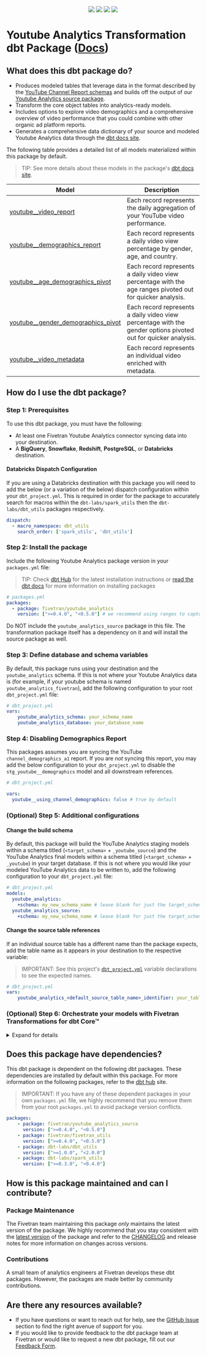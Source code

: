 <p align="center">
    <a alt="License"
        href="https://github.com/fivetran/dbt_youtube_analytics/blob/main/LICENSE">
        <img src="https://img.shields.io/badge/License-Apache%202.0-blue.svg" /></a>
    <a alt="dbt-core">
        <img src="https://img.shields.io/badge/dbt_Core™_version->=1.3.0_,<2.0.0-orange.svg" /></a>
    <a alt="Maintained?">
        <img src="https://img.shields.io/badge/Maintained%3F-yes-green.svg" /></a>
    <a alt="PRs">
        <img src="https://img.shields.io/badge/Contributions-welcome-blueviolet" /></a>
</p>

# Youtube Analytics Transformation dbt Package ([Docs](https://fivetran.github.io/dbt_youtube_analytics/))
## What does this dbt package do?
- Produces modeled tables that leverage data in the format described by the [YouTube Channel Report schemas](https://fivetran.com/docs/applications/youtube-analytics#schemainformation) and builds off the output of our [Youtube Analytics source package](https://github.com/fivetran/dbt_youtube_analytics_source).
- Transform the core object tables into analytics-ready models.
- Includes options to explore video demographics and a comprehensive overview of video performance that you could combine with other organic ad platform reports.
- Generates a comprehensive data dictionary of your source and modeled Youtube Analytics data through the [dbt docs site](https://fivetran.github.io/dbt_youtube_analytics/).

The following table provides a detailed list of all models materialized within this package by default.
> TIP: See more details about these models in the package's [dbt docs site](https://fivetran.github.io/dbt_youtube_analytics/#!/overview?g_v=1&g_e=seeds).


| **Model**                 | **Description**                                                                                                    |
| ------------------------- | ------------------------------------------------------------------------------------------------------------------ |
| [youtube__video_report](https://fivetran.github.io/dbt_youtube_analytics/#!/model/model.youtube_analytics.youtube__video_report)  | Each record represents the daily aggregation of your YouTube video performance.    |
| [youtube__demographics_report](https://fivetran.github.io/dbt_youtube_analytics/#!/model/model.youtube_analytics.youtube__demographics_report)        | Each record represents a daily video view percentage by gender, age, and country.            |
| [youtube__age_demographics_pivot](https://fivetran.github.io/dbt_youtube_analytics/#!/model/model.youtube_analytics.youtube__age_demographics_pivot)        | Each record represents a daily video view percentage with the age ranges pivoted out for quicker analysis.            |
| [youtube__gender_demographics_pivot](https://fivetran.github.io/dbt_youtube_analytics/#!/model/model.youtube_analytics.youtube__gender_demographics_pivot)        | Each record represents a daily video view percentage with the gender options pivoted out for quicker analysis.            |
| [youtube__video_metadata](https://fivetran.github.io/dbt_youtube_analytics/#!/model/model.youtube_analytics.youtube__video_metadata)           | Each record represents an individual video enriched with metadata.          |

## How do I use the dbt package?
### Step 1: Prerequisites
To use this dbt package, you must have the following:
- At least one Fivetran Youtube Analytics connector syncing data into your destination.
- A **BigQuery**, **Snowflake**, **Redshift**, **PostgreSQL**, or **Databricks** destination.

#### Databricks Dispatch Configuration
If you are using a Databricks destination with this package you will need to add the below (or a variation of the below) dispatch configuration within your `dbt_project.yml`. This is required in order for the package to accurately search for macros within the `dbt-labs/spark_utils` then the `dbt-labs/dbt_utils` packages respectively.
```yml
dispatch:
  - macro_namespace: dbt_utils
    search_order: ['spark_utils', 'dbt_utils']
```

### Step 2: Install the package
Include the following Youtube Analytics package version in your `packages.yml` file:
> TIP: Check [dbt Hub](https://hub.getdbt.com/) for the latest installation instructions or [read the dbt docs](https://docs.getdbt.com/docs/package-management) for more information on installing packages

```yml
# packages.yml
packages:
  - package: fivetran/youtube_analytics
    version: [">=0.4.0", "<0.5.0"] # we recommend using ranges to capture non-breaking changes automatically
```
Do NOT include the `youtube_analytics_source` package in this file. The transformation package itself has a dependency on it and will install the source package as well.

### Step 3: Define database and schema variables
By default, this package runs using your destination and the `youtube_analytics` schema. If this is not where your Youtube Analytics data is (for example, if your youtube schema is named `youtube_analytics_fivetran`), add the following configuration to your root `dbt_project.yml` file:

```yml
# dbt_project.yml
vars:
    youtube_analytics_schema: your_schema_name
    youtube_analytics_database: your_database_name 
```

### Step 4: Disabling Demographics Report
This packages assumes you are syncing the YouTube `channel_demographics_a1` report. If you are _not_ syncing this report, you may add the below configuration to your `dbt_project.yml` to disable the `stg_youtube__demographics` model and all downstream references.
```yml
# dbt_project.yml

vars:
  youtube__using_channel_demographics: false # true by default
```

### (Optional) Step 5: Additional configurations

#### Change the build schema
By default, this package will build the YouTube Analytics staging models within a schema titled (`<target_schema>` + `_youtube_source`) and the YouTube Analytics final models within a schema titled (`<target_schema>` + `_youtube`) in your target database. If this is not where you would like your modeled YouTube Analytics data to be written to, add the following configuration to your `dbt_project.yml` file:

```yml
# dbt_project.yml
models:
  youtube_analytics:
    +schema: my_new_schema_name # leave blank for just the target_schema
  youtube_analytics_source:
    +schema: my_new_schema_name # leave blank for just the target_schema
```

#### Change the source table references
If an individual source table has a different name than the package expects, add the table name as it appears in your destination to the respective variable:
> IMPORTANT: See this project's [`dbt_project.yml`](https://github.com/fivetran/dbt_youtube_analytics_source/blob/main/dbt_project.yml) variable declarations to see the expected names.
    
```yml
# dbt_project.yml
vars:
    youtube_analytics_<default_source_table_name>_identifier: your_table_name 
```

### (Optional) Step 6: Orchestrate your models with Fivetran Transformations for dbt Core™
<details><summary>Expand for details</summary>

Fivetran offers the ability for you to orchestrate your dbt project through [Fivetran Transformations for dbt Core™](https://fivetran.com/docs/transformations/dbt). Learn how to set up your project for orchestration through Fivetran in our [Transformations for dbt Core™ setup guides](https://fivetran.com/docs/transformations/dbt#setupguide).

</details>

## Does this package have dependencies?
This dbt package is dependent on the following dbt packages. These dependencies are installed by default within this package. For more information on the following packages, refer to the [dbt hub](https://hub.getdbt.com/) site.
> IMPORTANT: If you have any of these dependent packages in your own `packages.yml` file, we highly recommend that you remove them from your root `packages.yml` to avoid package version conflicts.

```yml
packages:
    - package: fivetran/youtube_analytics_source
      version: [">=0.4.0", "<0.5.0"]
    - package: fivetran/fivetran_utils
      version: [">=0.4.0", "<0.5.0"]
    - package: dbt-labs/dbt_utils
      version: [">=1.0.0", "<2.0.0"]
    - package: dbt-labs/spark_utils
      version: [">=0.3.0", "<0.4.0"]
```

## How is this package maintained and can I contribute?
### Package Maintenance
The Fivetran team maintaining this package _only_ maintains the latest version of the package. We highly recommend that you stay consistent with the [latest version](https://hub.getdbt.com/fivetran/youtube_analytics/latest/) of the package and refer to the [CHANGELOG](https://github.com/fivetran/dbt_youtube_analytics/blob/main/CHANGELOG.md) and release notes for more information on changes across versions.

### Contributions
A small team of analytics engineers at Fivetran develops these dbt packages. However, the packages are made better by community contributions.

## Are there any resources available?
- If you have questions or want to reach out for help, see the [GitHub Issue](https://github.com/fivetran/dbt_youtube_analytics/issues/new/choose) section to find the right avenue of support for you.
- If you would like to provide feedback to the dbt package team at Fivetran or would like to request a new dbt package, fill out our [Feedback Form](https://www.surveymonkey.com/r/DQ7K7WW).